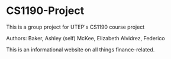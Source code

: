 # CS1190-Project
This is a group project for UTEP's CS1190 course project

Authors:
  Baker, Ashley (self)
  McKee, Elizabeth
  Alvidrez, Federico

  This is an informational website on all things finance-related. 
